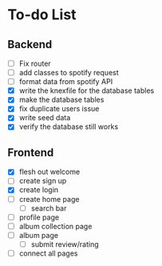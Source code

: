# To-do List
## Backend
- [ ] Fix router
- [ ] add classes to spotify request 
- [ ] format data from spotify API
- [x] write the knexfile for the database tables
- [x] make the database tables 
- [x] fix duplicate users issue
- [x] write seed data
- [x] verify the database still works
## Frontend
- [x] flesh out welcome
- [ ] create sign up
- [x] create login
- [ ] create home page
  - [ ] search bar
- [ ] profile page
- [ ] album collection page
- [ ] album page
  - [ ] submit review/rating
- [ ] connect all pages